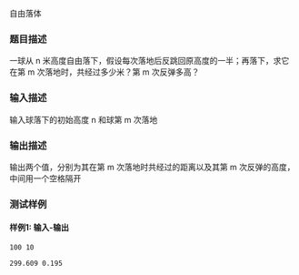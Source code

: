 自由落体

### 题目描述

一球从 n 米高度自由落下，假设每次落地后反跳回原高度的一半；再落下，求它在第 m 次落地时，共经过多少米？第 m 次反弹多高？

### 输入描述

输入球落下的初始高度 n 和球第 m 次落地

### 输出描述

输出两个值，分别为其在第 m 次落地时共经过的距离以及其第 m 次反弹的高度，中间用一个空格隔开

### 测试样例

#### 样例1: 输入-输出

```
100 10
```

```
299.609 0.195
```

